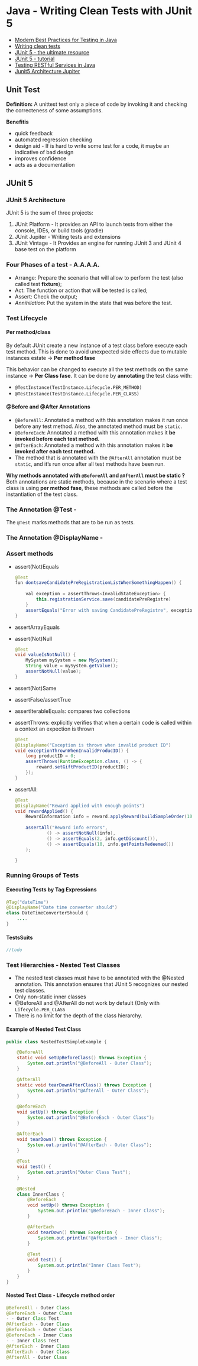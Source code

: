 # Java - Writing Clean Tests with JUnit 5

- [Modern Best Practices for Testing in Java](https://phauer.com/2019/modern-best-practices-testing-java/)
- [Writing clean tests ](https://www.petrikainulainen.net/writing-clean-tests/)
- [JUnit 5 -  the ultimate resource](https://www.petrikainulainen.net/junit-5-the-ultimate-resource/)
- [JUnit 5 - tutorial](https://www.petrikainulainen.net/junit-5-tutorial/)
- [Testing RESTful Services in Java](https://phauer.com/2016/testing-restful-services-java-best-practices/)
- [Junit5 Architecture Jupiter](https://blog.codefx.org/design/architecture/junit-5-architecture-jupiter/)


## Unit Test
**Definition:** A unittest test only a piece of code by invoking it and checking the correcteness of some assumptions.
 
**Benefitis** 
- quick feedback
- automated regression checking
- design aid - If is hard to write some test for a code, it maybe an indicative of bad design
- improves confidence
- acts as a documentation 

## JUnit 5

### JUnit 5 Architecture
JUnit 5 is the sum of three projects:
1. JUnit Platform - It provides an API to launch tests from either the console, IDEs, or build tools (gradle)
2. JUnit Jupiter - Writing tests and extensions
3. JUnit Vintage - It Provides an engine for running JUnit 3 and JUnit 4 base test on the platform

### Four Phases of a test - A.A.A.A.
- Arrange: Prepare the scenario that will allow to perform the test (also called test **fixture**);
- Act: The function or action that will be tested is called;
- Assert: Check the output;
- *Annihilation*: Put the system in the state that was before the test.

### Test Lifecycle

#### Per method/class
By default JUnit create a new instance of a test class before execute each test method. This is done to avoid unexpected side effects due to mutable instances estate -> **Per method fase**

This behavior can be changed to execute all the test methods on the same instance -> **Per Class fase**. It can be done by **annotating** the test class with:
- `@TestInstance(TestInstance.Lifecycle.PER_METHOD)`
- `@TestInstance(TestInstance.Lifecycle.PER_CLASS)`

####  @Before and @After Annotations
-   `@BeforeAll`: Annotated a method with this annotation makes it run once before any test method.
Also, the annotated method must be  `static`. 
-   `@BeforeEach`: Annotated a method with this annotation makes it **be invoked before each test method.**
-   `@AfterEach`:   Annotated a method with this annotation makes it **be invoked after each test method.**
-   The method that is annotated with the  `@AfterAll`  annotation must be  `static`, and it’s run once after all test methods have been run.

**Why methods annotated with `@BeforeAll` and `@AfterAll` must be static ?**
Both annotations are static methods, because in the scenario where a test class is using **per method fase**, these methods are called before the instantiation of the test class.


### The Annotation @Test -
The `@Test` marks methods that are to be run as tests.

### The Annotation @DisplayName - 

### Assert methods

- assert(Not)Equals
	```java
	@Test
	fun dontsaveCandidatePreRegistrationListWhenSomethingHappen() {
			
		val exception = assertThrows<InvalidStateException> {
			this.registrationService.save(candidatePreRegistre)
		}	
		assertEquals("Error with saving CandidatePreRegistre", exception.message)
	}
	```
- assertArrayEquals
- assert(Not)Null
	```java
	@Test  
	void valueIsNotNull() {  
	    MySystem mySystem = new MySystem();
	    String value = mySystem.getValue();
	    assertNotNull(value);
	}
	```
	
- assert(Not)Same
- assertFalse/assertTrue
- assertIterableEquals: compares two collections 
- assertThrows: explicitly verifies that when a certain code is called within a context an expection is thrown
	```java
	@Test
	@DisplayName("Exception is thrown when invalid product ID")
	void exceptionThrownWhenInvalidProducID() {
		long productID = 0;
		assertThrows(RuntimeException.class, () -> {
			reward.setGiftProductID(productID);
		});	
	}
	```
- assertAll: 
	```java
	@Test
	@DisplayName("Reward applied with enough points")
	void rewardApplied() {
		RewardInformation info = reward.applyReward(buildSampleOrder(109), 200);
		
		assertAll("Reward info errors", 
				() -> assertNotNull(info),
				() -> assertEquals(2, info.getDiscount()),
				() -> assertEquals(10, info.getPointsRedeemed())
		);

	}
	```

### Running Groups of Tests

#### Executing Tests by Tag Expressions
```java
@Tag("dateTime")
@DisplayName("Date time converter should")
class DateTimeConverterShould {
	....
}
```

#### TestsSuits
```java
//todo
```

### Test Hierarchies - Nested Test Classes
-  The nested test classes must have to be annotated with the @Nested annotation. This annotation ensures that JUnit 5 recognizes our nested test classes.
- Only non-static inner classes
- @BeforeAll and @AfterAll do not work by default (Only with `Lifecycle.PER_CLASS`
- There is no limit for the depth of the class hierarchy.

#### Example of Nested Test Class
``` java
public class NestedTestSimpleExample {

	@BeforeAll
	static void setUpBeforeClass() throws Exception {
		System.out.println("@BeforeAll - Outer Class");
	}

	@AfterAll
	static void tearDownAfterClass() throws Exception {
		System.out.println("@AfterAll - Outer Class");
	}

	@BeforeEach
	void setUp() throws Exception {
		System.out.println("@BeforeEach - Outer Class");
	}

	@AfterEach
	void tearDown() throws Exception {
		System.out.println("@AfterEach - Outer Class");
	}
	
	@Test
	void test() {
		System.out.println("Outer Class Test");
	}
	
	@Nested
	class InnerClass {
		@BeforeEach
		void setUp() throws Exception {
			System.out.println("@BeforeEach - Inner Class");
		}

		@AfterEach
		void tearDown() throws Exception {
			System.out.println("@AfterEach - Inner Class");
		}
		
		@Test
		void test() {
			System.out.println("Inner Class Test");
		}
	}
}
```

#### Nested Test Class  - Lifecycle method order
```java
@BeforeAll - Outer Class 
@BeforeEach - Outer Class 
- - Outer Class Test 
@AfterEach - Outer Class 
@BeforeEach - Outer Class 
@BeforeEach - Inner Class 
- - Inner Class Test 
@AfterEach - Inner Class 
@AfterEach - Outer Class 
@AfterAll - Outer Class
```

